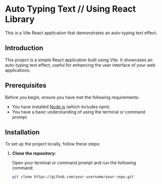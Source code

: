 # Auto Typing Text // Using React Library

This is a Vite React application that demonstrates an auto-typing text effect.


## Introduction

This project is a simple React application built using Vite. It showcases an auto-typing text effect, useful for enhancing the user interface of your web applications.

## Prerequisites

Before you begin, ensure you have met the following requirements:
- You have installed [Node.js](https://nodejs.org/) (which includes npm).
- You have a basic understanding of using the terminal or command prompt.

## Installation

To set up the project locally, follow these steps:

1. **Clone the repository:**

   Open your terminal or command prompt and run the following command:
   ```bash
   git clone https://github.com/your-username/your-repo.git
